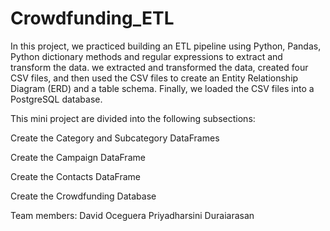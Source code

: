 # Crowdfunding_ETL

In this project, we practiced building an ETL pipeline using Python, Pandas,  Python dictionary methods and regular expressions to extract and transform the data. we extracted and transformed the data, created four CSV files, and then used the CSV files to create an Entity Relationship Diagram (ERD) and a table schema. Finally, we loaded the CSV files into a PostgreSQL database.


This mini project are divided into the following subsections:

Create the Category and Subcategory DataFrames

Create the Campaign DataFrame

Create the Contacts DataFrame

Create the Crowdfunding Database


Team members:
David Oceguera
Priyadharsini Duraiarasan

